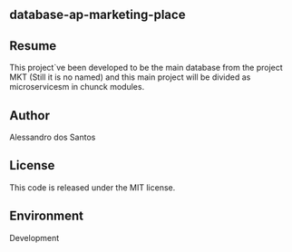 ## database-ap-marketing-place

## Resume
This project`ve been developed to be the main database from the project MKT (Still it is no named)
and this main project will be divided as microservicesm in chunck modules.

## Author
Alessandro dos Santos

## License
This code is released under the MIT license.

## Environment
Development
